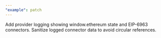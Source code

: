 ```yaml
---
"example": patch
---
```


Add provider logging showing window.ethereum state and EIP-6963 connectors. Sanitize logged connector data to avoid circular references.
